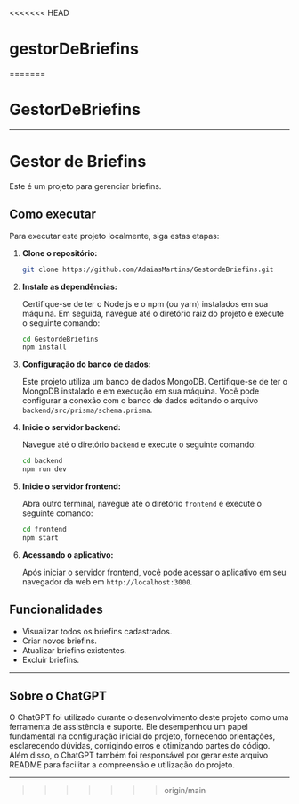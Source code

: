 <<<<<<< HEAD
# gestorDeBriefins
 
=======
# GestorDeBriefins

---

# Gestor de Briefins

Este é um projeto para gerenciar briefins.

## Como executar

Para executar este projeto localmente, siga estas etapas:

1. **Clone o repositório:**

   ```bash
   git clone https://github.com/AdaiasMartins/GestordeBriefins.git
   ```

2. **Instale as dependências:**

   Certifique-se de ter o Node.js e o npm (ou yarn) instalados em sua máquina. Em seguida, navegue até o diretório raiz do projeto e execute o seguinte comando:

   ```bash
   cd GestordeBriefins
   npm install
   ```

3. **Configuração do banco de dados:**

   Este projeto utiliza um banco de dados MongoDB. Certifique-se de ter o MongoDB instalado e em execução em sua máquina. Você pode configurar a conexão com o banco de dados editando o arquivo `backend/src/prisma/schema.prisma`.

4. **Inicie o servidor backend:**

   Navegue até o diretório `backend` e execute o seguinte comando:

   ```bash
   cd backend
   npm run dev
   ```

5. **Inicie o servidor frontend:**

   Abra outro terminal, navegue até o diretório `frontend` e execute o seguinte comando:

   ```bash
   cd frontend
   npm start
   ```

6. **Acessando o aplicativo:**

   Após iniciar o servidor frontend, você pode acessar o aplicativo em seu navegador da web em `http://localhost:3000`.

## Funcionalidades

- Visualizar todos os briefins cadastrados.
- Criar novos briefins.
- Atualizar briefins existentes.
- Excluir briefins.

---

## Sobre o ChatGPT

O ChatGPT foi utilizado durante o desenvolvimento deste projeto como uma ferramenta de assistência e suporte. Ele desempenhou um papel fundamental na configuração inicial do projeto, fornecendo orientações, esclarecendo dúvidas, corrigindo erros e otimizando partes do código. Além disso, o ChatGPT também foi responsável por gerar este arquivo README para facilitar a compreensão e utilização do projeto.

---
>>>>>>> origin/main
